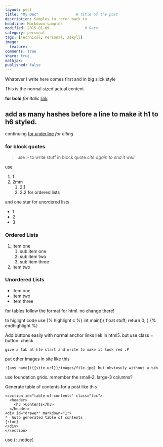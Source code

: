 ```yaml
---
layout: post
title: "My Doc"					# Title of the post
description: Samples to refer back to
headline: Markdown samples
modified: 2015-01-09				# Date
category: personal
tags: [Technical, Personal, Jekyll]
image: 
  feature: 
comments: true
share: true
mathjax:
published: false
---
```


Whatever I write here comes first and in big slick style

This is the normal sized actual content

**for bold** *for italic* [link](forlinking)

## add as many hashes before a line to make it h1 to h6 styled. 

continuing <u>for underline</u>
<cite>for citing</cite>

### for block quotes
> use > to write stuff in block quote
<cite>cite again to end it well</cite>

use 

1.	1
2.	2mm
	1. 	2.1
	2. 	2.2
for ordered lists

and one star for unordered lists

* 1
* 2
* 3

### Ordered Lists

1. Item one
   1. sub item one
   2. sub item two
   3. sub item three
2. Item two

### Unordered Lists

* Item one
* Item two
* Item three

for tables follow the format for html. no change there!

to higlight code
use 
{% highlight c %}
int main(){
	float stuff;
return 0;
} 
{% endhighlight %}

Add buttons easily with normal anchor links liek in html5. but use class = button.
<a class="button">check</a>

	give a tab at hte start and write to make it look red :P

put other images in site like this

	![any name]({{site.url}}/images/file.jpg) but obviosuly without a tab

use foundation grids. remember the small-2, large-3 columns?

Generate table of contents for a post like this

	<section id="table-of-contents" class="toc">
	  <header>
	    <h3 >Contents</h3>
	  </header>
	<div id="drawer" markdown="1">
	*  Auto generated table of contents
	{:toc}
	</div>
	</section>

use 
	{: .notice}




